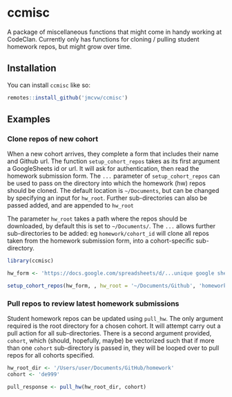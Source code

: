 
<!-- README.md is generated from README.Rmd. Please edit that file -->

# ccmisc

A package of miscellaneous functions that might come in handy working at
CodeClan. Currently only has functions for cloning / pulling student
homework repos, but might grow over time.

## Installation

You can install `ccmisc` like so:

``` r
remotes::install_github('jmcvw/ccmisc')
```

## Examples

### Clone repos of new cohort

When a new cohort arrives, they complete a form that includes their name
and Github url. The function `setup_cohort_repos` takes as its first
argument a GoogleSheets id or url. It will ask for authentication, then
read the homework submission form. The `...` parameter of
`setup_cohort_repos` can be used to pass on the directory into which the
homework (hw) repos should be cloned. The default location is
`~/Documents`, but can be changed by specifying an input for `hw_root`.
Further sub-directories can also be passed added, and are appended to
`hw_root`

The parameter `hw_root` takes a path where the repos should be
downloaded, by default this is set to `~/Documents/`. The `...` allows
further sub-directories to be added: eg `homework/cohort_id` will clone
all repos taken from the homework submission form, into a
cohort-specific sub-directory.

``` r
library(ccmisc)

hw_form <- 'https://docs.google.com/spreadsheets/d/...unique google sheets url...'

setup_cohort_repos(hw_form, , hw_root = '~/Documents/Github', 'homework', 'de999')
```

### Pull repos to review latest homework submissions

Student homework repos can be updated using `pull_hw`. The only argument
required is the root directory for a chosen cohort. It will attempt
carry out a pull action for all sub-directories. There is a second
argument provided, `cohort`, which (should, hopefully, maybe) be
vectorized such that if more than one `cohort` sub-directory is passed
in, they will be looped over to pull repos for all cohorts specified.

``` r
hw_root_dir <- '/Users/user/Documents/GitHub/homework'
cohort <- 'de999'

pull_response <- pull_hw(hw_root_dir, cohort)
```
